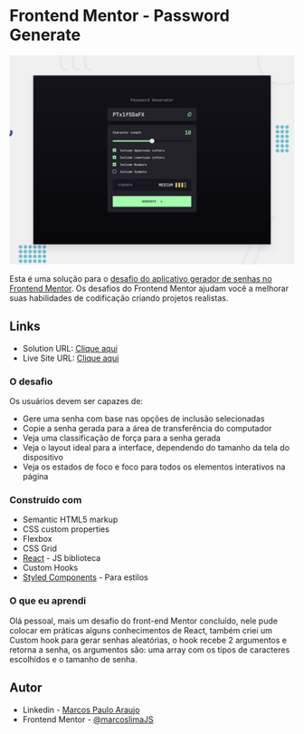 # Frontend Mentor - Password Generate

![Visualização do design para o desafio de codificação - Password Generate](./public/preview.jpg)

Esta é uma solução para o [desafio do aplicativo gerador de senhas no Frontend Mentor](https://www.frontendmentor.io/challenges/password-generator-app-Mr8CLycqjh). Os desafios do Frontend Mentor ajudam você a melhorar suas habilidades de codificação criando projetos realistas.

## Links

- Solution URL: [Clique aqui](https://github.com/marcoslimaJS/password-generator)
- Live Site URL: [Clique aqui](https://password-generator-xi-self.vercel.app/)

### O desafio

Os usuários devem ser capazes de:

- Gere uma senha com base nas opções de inclusão selecionadas
- Copie a senha gerada para a área de transferência do computador
- Veja uma classificação de força para a senha gerada
- Veja o layout ideal para a interface, dependendo do tamanho da tela do dispositivo
- Veja os estados de foco e foco para todos os elementos interativos na página

### Construído com

- Semantic HTML5 markup
- CSS custom properties
- Flexbox
- CSS Grid
- [React](https://reactjs.org/) - JS biblioteca
- Custom Hooks
- [Styled Components](https://styled-components.com/) - Para estilos

### O que eu aprendi

Olá pessoal, mais um desafio do front-end Mentor concluído, nele pude colocar em práticas alguns conhecimentos de React, também criei um Custom hook para gerar senhas aleatórias, o hook recebe 2   argumentos e retorna a senha, os argumentos são: uma array com os tipos de caracteres escolhidos e o tamanho de senha.


## Autor

- Linkedin - [Marcos Paulo Araujo](https://www.linkedin.com/in/marcos-paulo-araujo-684aa8199/)
- Frontend Mentor - [@marcoslimaJS](https://www.frontendmentor.io/profile/marcoslimaJS)